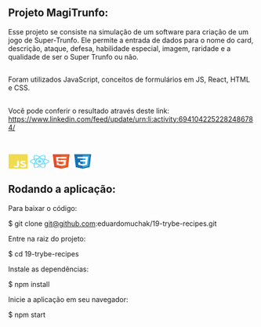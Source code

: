 ## Projeto MagiTrunfo:


Esse projeto se consiste na simulação de um software para criação de um jogo de Super-Trunfo.
Ele permite a entrada de dados para o nome do card, descrição, ataque, defesa, habilidade especial, imagem, raridade e a qualidade de ser o Super Trunfo ou não.

##

Foram utilizados JavaScript, conceitos de formulários em JS, React, HTML e CSS.

 ##
 
 Você pode conferir o resultado através deste link: https://www.linkedin.com/feed/update/urn:li:activity:6941042252282486784/
 
 ##
 
<div style="display: inline_block"><br>
  <img align="center" alt="Niko-Js" height="30" width="40" src="https://raw.githubusercontent.com/devicons/devicon/master/icons/javascript/javascript-plain.svg">
  <img align="center" alt="Niko-React" height="30" width="40" src="https://raw.githubusercontent.com/devicons/devicon/master/icons/react/react-original.svg">
  <img align="center" alt="Niko-HTML" height="30" width="40" src="https://raw.githubusercontent.com/devicons/devicon/master/icons/html5/html5-original.svg">
  <img align="center" alt="Niko-CSS" height="30" width="40" src="https://raw.githubusercontent.com/devicons/devicon/master/icons/css3/css3-original.svg">
</div>

##

## Rodando a aplicação:

Para baixar o código:

$ git clone git@github.com:eduardomuchak/19-trybe-recipes.git

Entre na raiz do projeto:

$ cd 19-trybe-recipes

Instale as dependências:

$ npm install

Inicie a aplicação em seu navegador:

$ npm start
